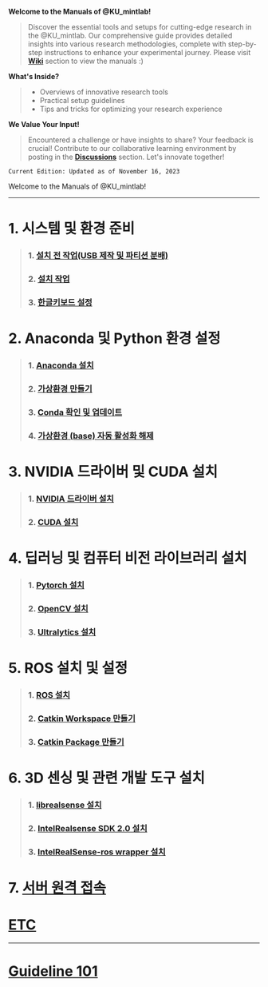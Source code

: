 **Welcome to the Manuals of @KU_mintlab!**

> Discover the essential tools and setups for cutting-edge research in the @KU_mintlab. Our comprehensive guide provides detailed insights into various research methodologies, complete with step-by-step instructions to enhance your experimental journey. Please visit **[Wiki](https://github.com/suninbaek/mintlab_manual/wiki)** section to view the manuals :)


**What's Inside?**

> * Overviews of innovative research tools
> * Practical setup guidelines 
> * Tips and tricks for optimizing your research experience


**We Value Your Input!**

> Encountered a challenge or have insights to share? Your feedback is crucial! Contribute to our collaborative learning environment by posting in the **[Discussions](https://github.com/suninbaek/mintlab_manual/discussions)** section. Let's innovate together!


`Current Edition: Updated as of November 16, 2023`


Welcome to the Manuals of @KU_mintlab!

***

# 1. 시스템 및 환경 준비
> ### 1. [설치 전 작업(USB 제작 및 파티션 분배)](https://github.com/suninbaek/mintlab_manual/wiki/Guideline-101#1-%EC%84%A4%EC%B9%98-%EC%A0%84-%EC%9E%91%EC%97%85usb-%ED%8C%8C%ED%8B%B0%EC%85%98-%EB%B6%84%EB%B0%B0)
> ### 2. [설치 작업](https://github.com/suninbaek/mintlab_manual/wiki/Guideline-101#2-%EC%84%A4%EC%B9%98-%EC%9E%91%EC%97%85)
> ### 3. [한글키보드 설정](https://github.com/suninbaek/mintlab_manual/wiki/Guideline-101#3-%ED%95%9C%EA%B8%80%ED%82%A4%EB%B3%B4%EB%93%9C-%EC%84%A4%EC%A0%95)


# 2. Anaconda 및 Python 환경 설정
> ### 1. [Anaconda 설치](https://github.com/suninbaek/mintlab_manual/wiki/Guideline-101#4-anaconda-%EC%84%A4%EC%B9%98)
> ### 2. [가상환경 만들기](https://github.com/suninbaek/mintlab_manual/wiki/Guideline-101#5-%EA%B0%80%EC%83%81%ED%99%98%EA%B2%BD-%EB%A7%8C%EB%93%A4%EA%B8%B0)
> ### 3. [Conda 확인 및 업데이트](https://github.com/suninbaek/mintlab_manual/wiki/Guideline-101#6-conda-%ED%99%95%EC%9D%B8-%EB%B0%8F-%EC%97%85%EB%8D%B0%EC%9D%B4%ED%8A%B8)
> ### 4. [가상환경 (base) 자동 활성화 해제](https://github.com/suninbaek/mintlab_manual/wiki/Guideline-101#7-%EA%B0%80%EC%83%81%ED%99%98%EA%B2%BD-base-%EC%9E%90%EB%8F%99-%ED%99%9C%EC%84%B1%ED%99%94-%ED%95%B4%EC%A0%9C)

# 3. NVIDIA 드라이버 및 CUDA 설치
> ### 1. [NVIDIA 드라이버 설치](https://github.com/suninbaek/mintlab_manual/wiki/Guideline-101#9-1-nvidia-%EB%93%9C%EB%9D%BC%EC%9D%B4%EB%B2%84-%EC%84%A4%EC%B9%98)
> ### 2. [CUDA 설치](https://github.com/suninbaek/mintlab_manual/wiki/Guideline-101#9-2-cuda-%EC%84%A4%EC%B9%98)

# 4. 딥러닝 및 컴퓨터 비전 라이브러리 설치
> ### 1. [Pytorch 설치](https://github.com/suninbaek/mintlab_manual/wiki/Guideline-101#10-pytorch-%EC%84%A4%EC%B9%98)
> ### 2. [OpenCV 설치](https://github.com/suninbaek/mintlab_manual/wiki/Guideline-101#11-opencv-%EC%84%A4%EC%B9%98)
> ### 3. [Ultralytics 설치](https://github.com/suninbaek/mintlab_manual/wiki/Guideline-101#12-ultralytics-%EC%84%A4%EC%B9%98)

# 5. ROS 설치 및 설정
> ### 1. [ROS 설치](https://github.com/suninbaek/mintlab_manual/wiki/Guideline-101#8-ros-%EC%84%A4%EC%B9%98)
> ### 2. [Catkin Workspace 만들기](https://github.com/suninbaek/mintlab_manual/wiki/Guideline-101#14-catkin-workspace-%EB%A7%8C%EB%93%A4%EA%B8%B0)
> ### 3. [Catkin Package 만들기](https://github.com/mintlabkorea/mintlab_manual/wiki/Guideline-101#15-catkin-package-%EB%A7%8C%EB%93%A4%EA%B8%B0%EC%9D%BC%EB%8B%A8%EC%9D%80-skip)


# 6. 3D 센싱 및 관련 개발 도구 설치
> ### 1. [librealsense 설치](https://github.com/suninbaek/mintlab_manual/wiki/Guideline-101#13-librealsense-%EC%84%A4%EC%B9%98)
> ### 2. [IntelRealsense SDK 2.0 설치](https://github.com/mintlabkorea/mintlab_manual/wiki/Guideline-101#16-intelrealsend-sdk-20-%EC%84%A4%EC%B9%98)
> ### 3. [IntelRealSense-ros wrapper 설치](https://github.com/mintlabkorea/mintlab_manual/wiki/Guideline-101#17-intelrealsense-ros-wrapper-%EC%84%A4%EC%B9%98)

# 7. [서버 원격 접속](https://github.com/mintlabkorea/mintlab_manual/wiki/MINT-Lab-%EC%84%9C%EB%B2%84-%EC%BB%B4%ED%93%A8%ED%84%B0-%EC%9B%90%EA%B2%A9-%EC%A0%91%EC%86%8D)

# [ETC](https://github.com/mintlabkorea/mintlab_manual/wiki/Guideline-101#etc)
***


# [Guideline 101](https://github.com/suninbaek/mintlab_manual/wiki/Guideline-101)
